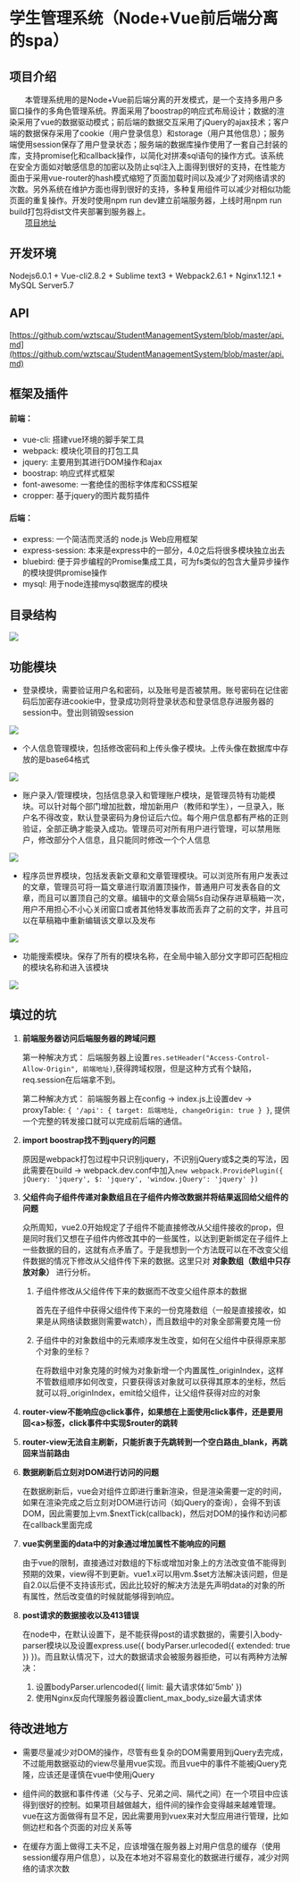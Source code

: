 # 学生管理系统（Node+Vue前后端分离的spa）
## 项目介绍
&emsp;&emsp;本管理系统用的是Node+Vue前后端分离的开发模式，是一个支持多用户多窗口操作的多角色管理系统。界面采用了boostrap的响应式布局设计；数据的渲染采用了vue的数据驱动模式；前后端的数据交互采用了jQuery的ajax技术；客户端的数据保存采用了cookie（用户登录信息）和storage（用户其他信息）；服务端使用session保存了用户登录状态；服务端的数据库操作使用了一套自己封装的库，支持promise化和callback操作，以简化对拼凑sql语句的操作方式。该系统在安全方面如对敏感信息的加密以及防止sql注入上面得到很好的支持，在性能方面由于采用vue-router的hash模式缩短了页面加载时间以及减少了对网络请求的次数。另外系统在维护方面也得到很好的支持，多种复用组件可以减少对相似功能页面的重复操作。开发时使用npm run dev建立前端服务器，上线时用npm run build打包将dist文件夹部署到服务器上。
<br>&emsp;&emsp;[项目地址](http://119.23.12.88)

## 开发环境
Nodejs6.0.1 + Vue-cli2.8.2 + Sublime text3 + Webpack2.6.1 + Nginx1.12.1 + MySQL Server5.7

## API
[https://github.com/wztscau/StudentManagementSystem/blob/master/api.md](https://github.com/wztscau/StudentManagementSystem/blob/master/api.md)

## 框架及插件
#### 前端：
- vue-cli: 搭建vue环境的脚手架工具
- webpack: 模块化项目的打包工具
- jquery: 主要用到其进行DOM操作和ajax
- boostrap: 响应式样式框架
- font-awesome: 一套绝佳的图标字体库和CSS框架
- cropper: 基于jquery的图片裁剪插件

#### 后端：
- express: 一个简洁而灵活的 node.js Web应用框架
- express-session: 本来是express中的一部分，4.0之后将很多模块独立出去
- bluebird: 便于异步编程的Promise集成工具，可为fs类似的包含大量异步操作的模块提供promise操作
- mysql: 用于node连接mysql数据库的模块

## 目录结构
![](https://github.com/wztscau/StudentManagementSystem/blob/master/img/dir.png)

## 功能模块
- 登录模块，需要验证用户名和密码，以及账号是否被禁用。账号密码在记住密码后加密存进cookie中，登录成功则将登录状态和登录信息存进服务器的session中。登出则销毁session

![](https://github.com/wztscau/StudentManagementSystem/blob/master/img/001.gif)

- 个人信息管理模块，包括修改密码和上传头像子模块。上传头像在数据库中存放的是base64格式

![](https://github.com/wztscau/StudentManagementSystem/blob/master/img/002.gif)

- 账户录入/管理模块，包括信息录入和管理账户模块，是管理员特有功能模块。可以针对每个部门增加批数，增加新用户（教师和学生），一旦录入，账户名不得改变，默认登录密码为身份证后六位。每个用户信息都有严格的正则验证，全部正确才能录入成功。管理员可对所有用户进行管理，可以禁用账户，修改部分个人信息，且只能同时修改一个个人信息

![](https://github.com/wztscau/StudentManagementSystem/blob/master/img/003.gif)

- 程序员世界模块，包括发表新文章和文章管理模块。可以浏览所有用户发表过的文章，管理员可将一篇文章进行取消置顶操作，普通用户可发表各自的文章，而且可以置顶自己的文章。编辑中的文章会隔5s自动保存进草稿箱一次，用户不用担心不小心关闭窗口或者其他特发事故而丢弃了之前的文字，并且可以在草稿箱中重新编辑该文章以及发布

![](https://github.com/wztscau/StudentManagementSystem/blob/master/img/004.gif)

- 功能搜索模块。保存了所有的模块名称，在全局中输入部分文字即可匹配相应的模块名称和进入该模块

![](https://github.com/wztscau/StudentManagementSystem/blob/master/img/005.gif)

## 填过的坑
1. **前端服务器访问后端服务器的跨域问题**

	第一种解决方式： 后端服务器上设置`res.setHeader("Access-Control-Allow-Origin", 前端地址)`,获得跨域权限，但是这种方式有个缺陷，req.session在后端拿不到。
 
	第二种解决方式： 前端服务器上在config -> index.js上设置dev -> proxyTable: `{ '/api': { target: 后端地址, changeOrigin: true } }`, 提供一个完整的转发接口就可以完成前后端的通信。
 
2. **import boostrap找不到jquery的问题**

	原因是webpack打包过程中只识别jquery，不识别jQuery或$之类的写法，因此需要在build -> webpack.dev.conf中加入`new webpack.ProvidePlugin({ jQuery: 'jquery', $: 'jquery', 'window.jQuery': 'jquery' })`
 
3. **父组件向子组件传递对象数组且在子组件内修改数据并将结果返回给父组件的问题**

	众所周知，vue2.0开始规定了子组件不能直接修改从父组件接收的prop，但是同时我们又想在子组件内修改其中的一些属性，以达到更新绑定在子组件上一些数据的目的，这就有点矛盾了。于是我想到一个方法既可以在不改变父组件数据的情况下修改从父组件传下来的数据。这里只对 **对象数组（数组中只存放对象）** 进行分析。

	1. 子组件修改从父组件传下来的数据而不改变父组件原本的数据

		首先在子组件中获得父组件传下来的一份克隆数组（一般是直接接收，如果是从网络读数据则需要watch），而且数组中的对象全部需要克隆一份

	2. 子组件中的对象数组中的元素顺序发生改变，如何在父组件中获得原来那个对象的坐标？

		在将数组中对象克隆的时候为对象新增一个内置属性_originIndex，这样不管数组顺序如何改变，只要获得该对象就可以获得其原本的坐标，然后就可以将_originIndex，emit给父组件，让父组件获得对应的对象
		
4. **router-view不能响应@click事件，如果想在上面使用click事件，还是要用回\<a\>标签，click事件中实现$router的跳转**

5. **router-view无法自主刷新，只能折衷于先跳转到一个空白路由_blank，再跳回来当前路由**

6. **数据刷新后立刻对DOM进行访问的问题**
	
	在数据刷新后，vue会对组件立即进行重新渲染，但是渲染需要一定的时间，如果在渲染完成之后立刻对DOM进行访问（如jQuery的查询），会得不到该DOM，因此需要加上vm.$nextTick(callback)，然后对DOM的操作和访问都在callback里面完成
	
7. **vue实例里面的data中的对象通过增加属性不能响应的问题**

	由于vue的限制，直接通过对数组的下标或增加对象上的方法改变值不能得到预期的效果，view得不到更新。vue1.x可以用vm.$set方法解决该问题，但是自2.0以后便不支持该形式，因此比较好的解决方法是先声明data的对象的所有属性，然后改变值的时候就能够得到响应。
	
8. **post请求的数据接收以及413错误**

	在node中，在默认设置下，是不能获得post的请求数据的，需要引入body-parser模块以及设置express.use({ bodyParser.urlecoded({ extended: true }) })。而且默认情况下，过大的数据请求会被服务器拒绝，可以有两种方法解决：
	1. 设置bodyParser.urlencoded({ limit: 最大请求体如'5mb' })
	2. 使用Nginx反向代理服务器设置client_max_body_size最大请求体

## 待改进地方
- 需要尽量减少对DOM的操作，尽管有些复杂的DOM需要用到jQuery去完成，不过能用数据驱动的view尽量用vue实现。而且vue中的事件不能被jQuery克隆，应该还是谨慎在vue中使用jQuery

- 组件间的数据和事件传递（父与子、兄弟之间、隔代之间）在一个项目中应该得到很好的控制。如果项目越做越大，组件间的操作会变得越来越难管理。vue在这方面做得有显不足，因此需要用到vuex来对大型应用进行管理，比如侧边栏和各个页面的对应关系等

- 在缓存方面上做得工夫不足，应该增强在服务器上对用户信息的缓存（使用session缓存用户信息），以及在本地对不容易变化的数据进行缓存，减少对网络的请求次数
